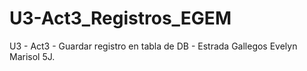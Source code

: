 # U3-Act3_Registros_EGEM
U3 - Act3 - Guardar registro en tabla de DB - Estrada Gallegos Evelyn Marisol 5J.
